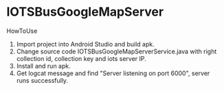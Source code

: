 # IOTSBusGoogleMapServer

HowToUse
1. Import project into Android Studio and build apk.
2. Change source code IOTSBusGoogleMapServerService.java with right collection id, collection key and iots server IP.
3. Install and run apk.
4. Get logcat message and find "Server listening on port 6000", server runs successfully.
